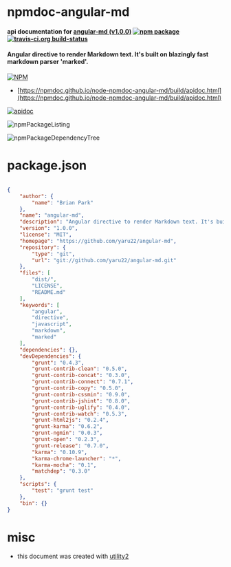 # npmdoc-angular-md

#### api documentation for  [angular-md (v1.0.0)](https://github.com/yaru22/angular-md)  [![npm package](https://img.shields.io/npm/v/npmdoc-angular-md.svg?style=flat-square)](https://www.npmjs.org/package/npmdoc-angular-md) [![travis-ci.org build-status](https://api.travis-ci.org/npmdoc/node-npmdoc-angular-md.svg)](https://travis-ci.org/npmdoc/node-npmdoc-angular-md)

#### Angular directive to render Markdown text. It's built on blazingly fast markdown parser 'marked'.

[![NPM](https://nodei.co/npm/angular-md.png?downloads=true&downloadRank=true&stars=true)](https://www.npmjs.com/package/angular-md)

- [https://npmdoc.github.io/node-npmdoc-angular-md/build/apidoc.html](https://npmdoc.github.io/node-npmdoc-angular-md/build/apidoc.html)

[![apidoc](https://npmdoc.github.io/node-npmdoc-angular-md/build/screenCapture.buildCi.browser.%252Ftmp%252Fbuild%252Fapidoc.html.png)](https://npmdoc.github.io/node-npmdoc-angular-md/build/apidoc.html)

![npmPackageListing](https://npmdoc.github.io/node-npmdoc-angular-md/build/screenCapture.npmPackageListing.svg)

![npmPackageDependencyTree](https://npmdoc.github.io/node-npmdoc-angular-md/build/screenCapture.npmPackageDependencyTree.svg)



# package.json

```json

{
    "author": {
        "name": "Brian Park"
    },
    "name": "angular-md",
    "description": "Angular directive to render Markdown text. It's built on blazingly fast markdown parser 'marked'.",
    "version": "1.0.0",
    "license": "MIT",
    "homepage": "https://github.com/yaru22/angular-md",
    "repository": {
        "type": "git",
        "url": "git://github.com/yaru22/angular-md.git"
    },
    "files": [
        "dist/",
        "LICENSE",
        "README.md"
    ],
    "keywords": [
        "angular",
        "directive",
        "javascript",
        "markdown",
        "marked"
    ],
    "dependencies": {},
    "devDependencies": {
        "grunt": "0.4.3",
        "grunt-contrib-clean": "0.5.0",
        "grunt-contrib-concat": "0.3.0",
        "grunt-contrib-connect": "0.7.1",
        "grunt-contrib-copy": "0.5.0",
        "grunt-contrib-cssmin": "0.9.0",
        "grunt-contrib-jshint": "0.8.0",
        "grunt-contrib-uglify": "0.4.0",
        "grunt-contrib-watch": "0.5.3",
        "grunt-html2js": "0.2.4",
        "grunt-karma": "0.6.2",
        "grunt-ngmin": "0.0.3",
        "grunt-open": "0.2.3",
        "grunt-release": "0.7.0",
        "karma": "0.10.9",
        "karma-chrome-launcher": "*",
        "karma-mocha": "0.1",
        "matchdep": "0.3.0"
    },
    "scripts": {
        "test": "grunt test"
    },
    "bin": {}
}
```



# misc
- this document was created with [utility2](https://github.com/kaizhu256/node-utility2)
